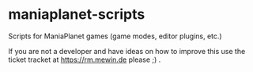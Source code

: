 # maniaplanet-scripts
Scripts for ManiaPlanet games (game modes, editor plugins, etc.)

If you are not a developer and have ideas on how to improve this use the ticket tracket at https://rm.mewin.de please ;) .
